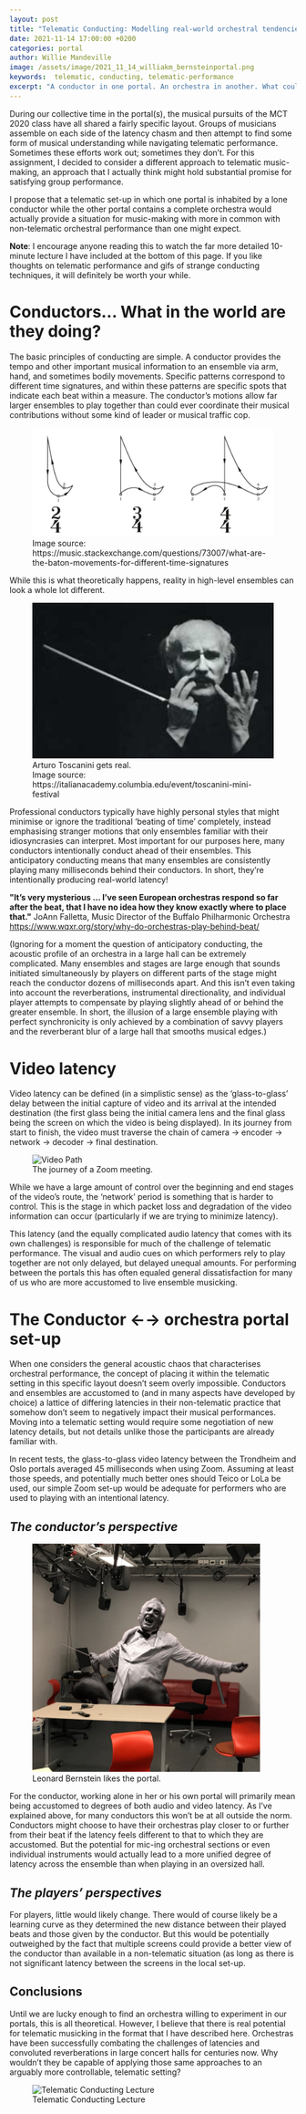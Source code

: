```yaml
---
layout: post
title: "Telematic Conducting: Modelling real-world orchestral tendencies via video latency"
date: 2021-11-14 17:00:00 +0200
categories: portal
author: Willie Mandeville
image: /assets/image/2021_11_14_williakm_bernsteinportal.png
keywords:  telematic, conducting, telematic-performance
excerpt: "A conductor in one portal. An orchestra in another. What could go wrong?"
---
```


During our collective time in the portal(s), the musical pursuits of the MCT 2020 class have all shared a fairly specific layout. Groups of musicians assemble on each side of the latency chasm and then attempt to find some form of musical understanding while navigating telematic performance. Sometimes these efforts work out; sometimes they don’t. For this assignment, I decided to consider a different approach to telematic music-making, an approach that I actually think might hold substantial promise for satisfying group performance.

I propose that a telematic set-up in which one portal is inhabited by a lone conductor while the other portal contains a complete orchestra would actually provide a situation for music-making with more in common with non-telematic orchestral performance than one might expect.

**Note**: I encourage anyone reading this to watch the far more detailed 10-minute lecture I have included at the bottom of this page. If you like thoughts on telematic performance and gifs of strange conducting techniques, it will definitely be worth your while.

# Conductors… What in the world are they doing?

The basic principles of conducting are simple. A conductor provides the tempo and other important musical information to an ensemble via arm, hand, and sometimes bodily movements. Specific patterns correspond to different time signatures, and within these patterns are specific spots that indicate each beat within a measure.  The conductor’s motions allow far larger ensembles to play together than could ever coordinate their musical contributions without some kind of leader or musical traffic cop.

<figure style="float: none">
   <img src="/assets/image/2021_11_14_williakm_conductingpatterns.png" alt="Conducting Patterns" title="" width="auto" />
   <figcaption>Image source: https://music.stackexchange.com/questions/73007/what-are-the-baton-movements-for-different-time-signatures</figcaption>
</figure>

While this is what theoretically happens, reality in high-level ensembles can look a whole lot different.

<figure style="float: none">
   <img src="/assets/image/2021_11_14_williakm_toscanini.jpeg" alt="Arturo Toscanini" title="" width="auto" />
   <figcaption>Arturo Toscanini gets real.</figcaption>
   <figcaption>Image source: https://italianacademy.columbia.edu/event/toscanini-mini-festival</figcaption>
</figure>

Professional conductors typically have highly personal styles that might minimise or ignore the traditional ‘beating of time’ completely, instead emphasising stranger motions that only ensembles familiar with their idiosyncrasies can interpret. Most important for our purposes here, many conductors intentionally conduct ahead of their ensembles. This anticipatory conducting means that many ensembles are consistently playing many milliseconds behind their conductors. In short, they’re intentionally producing real-world latency!

**"It’s very mysterious … I’ve seen European orchestras respond so far after the beat, that I have no idea how they know exactly where to place that."**
JoAnn Falletta, Music Director of the Buffalo Philharmonic Orchestra
https://www.wqxr.org/story/why-do-orchestras-play-behind-beat/

(Ignoring for a moment the question of anticipatory conducting, the acoustic profile of an orchestra in a large hall can be extremely complicated. Many ensembles and stages are large enough that sounds initiated simultaneously by players on different parts of the stage might reach the conductor dozens of milliseconds apart. And this isn’t even taking into account the reverberations, instrumental directionality, and individual player attempts to compensate by playing slightly ahead of or behind the greater ensemble. In short, the illusion of a large ensemble playing with perfect synchronicity is only achieved by a combination of savvy players and the reverberant blur of a large hall that smooths musical edges.)  

# Video latency

Video latency can be defined (in a simplistic sense) as the ‘glass-to-glass’ delay between the initial capture of video and its arrival at the intended destination (the first glass being the initial camera lens and the final glass being the screen on which the video is being displayed). In its journey from start to finish, the video must traverse the chain of camera → encoder → network → decoder → final destination.

<figure style="float: none">
   <img src="/assets/image/2021_11_14_williakm_videolatencypath.png" alt="Video Path" title="" width="auto" />
   <figcaption>The journey of a Zoom meeting.</figcaption>
</figure>

While we have a large amount of control over the beginning and end stages of the video’s route, the ‘network’ period is something that is harder to control. This is the stage in which packet loss and degradation of the video information can occur (particularly if we are trying to minimize latency).

This latency (and the equally complicated audio latency that comes with its own challenges) is responsible for much of the challenge of telematic performance. The visual and audio cues on which performers rely to play together are not only delayed, but delayed unequal amounts. For performing between the portals this has often equaled general dissatisfaction for many of us who are more accustomed to live ensemble musicking.

# The Conductor ←→ orchestra portal set-up

When one considers the general acoustic chaos that characterises orchestral performance, the concept of placing it within the telematic setting in this specific layout doesn’t seem overly impossible. Conductors and ensembles are accustomed to (and in many aspects have developed by choice) a lattice of differing latencies in their non-telematic practice that somehow don’t seem to negatively impact their musical performances. Moving into a telematic setting would require some negotiation of new latency details, but not details unlike those the participants are already familiar with.

In recent tests, the glass-to-glass video latency between the Trondheim and Oslo portals averaged 45 milliseconds when using Zoom. Assuming at least those speeds, and potentially much better ones should Teico or LoLa be used, our simple Zoom set-up would be adequate for performers who are used to playing with an intentional latency.

## *The conductor’s perspective*

<figure style="float: none">
   <img src="/assets/image/2021_11_14_williakm_bernsteinportal.png" alt="Leonard Bernstein" title="" width="auto" />
   <figcaption>Leonard Bernstein likes the portal.</figcaption>
</figure>

For the conductor, working alone in her or his own portal will primarily mean being accustomed to degrees of both audio and video latency. As I’ve explained above, for many conductors this won’t be at all outside the norm. Conductors might choose to have their orchestras play closer to or further from their beat if the latency feels different to that to which they are accustomed. But the potential for mic-ing orchestral sections or even individual instruments would actually lead to a more unified degree of latency across the ensemble than when playing in an oversized hall.

## *The players’ perspectives*
For players, little would likely change. There would of course likely be a learning curve as they determined the new distance between their played beats and those given by the conductor. But this would be potentially outweighed by the fact that multiple screens could provide a better view of the conductor than available in a non-telematic situation (as long as there is not significant latency between the screens in the local set-up.

## Conclusions
Until we are lucky enough to find an orchestra willing to experiment in our portals, this is all theoretical. However, I believe that there is real potential for telematic musicking in the format that I have described here. Orchestras have been successfully combating the challenges of latencies and convoluted reverberations in large concert halls for centuries now. Why wouldn’t they be capable of applying those same approaches to an arguably more controllable, telematic setting?

<figure style="float: none">
   <img src="https://drive.google.com/uc?&id=1b47AbK9qS8HyzcZfJBQPKgi4lST9hB_2" alt="Telematic Conducting Lecture" title="Telematic Conducting" width="auto" />
   <figcaption>Telematic Conducting Lecture</figcaption>
</figure>
